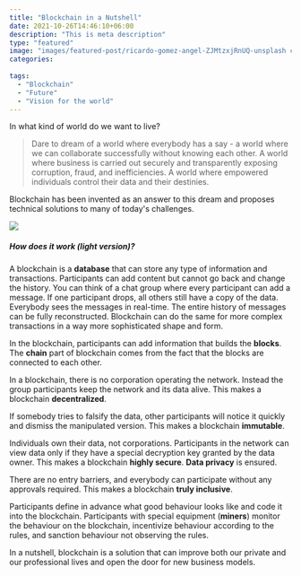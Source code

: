 ```yaml
---
title: "Blockchain in a Nutshell"
date: 2021-10-26T14:46:10+06:00
description: "This is meta description"
type: "featured"
image: "images/featured-post/ricardo-gomez-angel-ZJMtzxjRnUQ-unsplash cropped.jpg"
categories: 
 
tags:
  - "Blockchain"
  - "Future"
  - "Vision for the world"
---
```

In what kind of world do we want to live? 

>  Dare to dream of a world where everybody has a say - a world where we can collaborate successfully without knowing each other. A world where business is carried out securely and transparently exposing corruption, fraud, and inefficiencies. A world where empowered individuals control their data and their destinies. 

Blockchain has been invented as an answer to this dream and proposes technical solutions to many of today's challenges. 

![](../images/post-img.jpg)

##### How does it work (light version)?

A	blockchain is a **database** that can store any type of information and transactions. Participants can add content but cannot go back and change the history. You can think of a chat group where every participant can add a message. If one participant drops, all others still have a copy of the data. Everybody sees the messages in real-time. The entire history of messages can be fully reconstructed. Blockchain can do the same for more complex transactions in a way more sophisticated shape and form.

In the blockchain, participants can add information that builds the **blocks**. The **chain** part of blockchain comes from the fact that the blocks are connected to each other.  

In a blockchain, there is no corporation operating the network. Instead the group participants keep the network and its data alive. This makes a blockchain **decentralized**. 

If somebody tries to falsify the data, other participants will notice it quickly and dismiss the manipulated version. This makes a blockchain **immutable**.  

Individuals own their data, not corporations. Participants in the network can view data only if they have a special decryption key granted by the data owner. This makes a blockchain **highly secure**. **Data privacy** is ensured.

There are no entry barriers, and everybody can participate without any approvals required. This makes a blockchain **truly inclusive**.

Participants define in advance what good behaviour looks like and code it into the blockchain. Participants with special equipment (**miners**) monitor the behaviour on the blockchain, incentivize behaviour according to the rules, and sanction behaviour not observing the rules. 

In a nutshell, blockchain is a solution that can improve both our private and our professional lives and open the door for new business models. 

